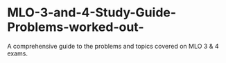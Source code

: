 # MLO-3-and-4-Study-Guide-Problems-worked-out-

A comprehensive guide to the problems and topics covered on MLO 3 & 4 exams.
